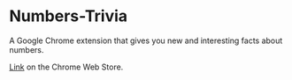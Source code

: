 # Numbers-Trivia
A Google Chrome extension that gives you new and interesting facts about numbers.

[Link](https://chrome.google.com/webstore/detail/numbers-trivia/hlhgjfmdjomnlhfacokoibjlcmcmgoec/related?hl=en&authuser=0) on the Chrome Web Store.
